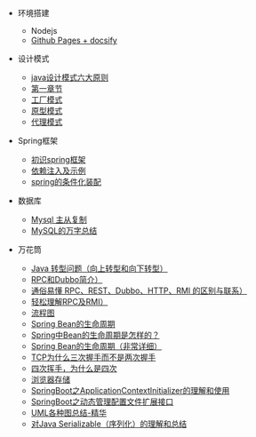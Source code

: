 - 环境搭建
  - Nodejs
  - [Github Pages + docsify](java/docsify/docsify.md)
- 设计模式
  - [java设计模式六大原则](desgin-pattern/principle.md)
  - [第一章节](desgin-pattern/Java面试必备：手写单例模式.md)
  - [工厂模式](desgin-pattern/工厂模式超详解（代码示例）.md)
  - [原型模式](desgin-pattern/设计模式之原型模式.md)
  - [代理模式](desgin-pattern/设计模式之代理模式.md)

- Spring框架

  - [初识spring框架](spring/【10分钟学Spring】：（一）初识Spring框架.md)
  - [依赖注入及示例](spring/【10分钟学Spring】：（二）一文搞懂spring依赖注入（DI）.md)
  - [spring的条件化装配](spring/【10分钟学Spring】：（三）你了解spring的高级装配吗_条件化装配bean.md)

- 数据库
  - [Mysql 主从复制](java/mysql/replication.md)
  - [MySQL的万字总结](java/mysql/summary.md)
  
- 万花筒
  - [Java 转型问题（向上转型和向下转型）](java/bases/transformation.md)
  - [RPC和Dubbo简介）](java/bases/rpcAndDubbo.md)
  - [通俗易懂 RPC、REST、Dubbo、HTTP、RMI 的区别与联系）](java/bases/rpc.md)
  - [轻松理解RPC及RMI）](java/bases/rpcAndRmi.md)
  - [流程图](java/bases/rpcAndRmi.md)
  - [Spring Bean的生命周期](java/bases/springBean/lifeCycleOfSpringBean.md)
  - [Spring中Bean的生命周期是怎样的？](java/bases/springBean/lifeCycleOfSpringBean1.md)
  - [Spring Bean的生命周期（非常详细）](java/bases/springBean/lifeCycleOfSpringBean2.md)
  - [TCP为什么三次握手而不是两次握手](java/bases/TCP/threeHands.md)
  - [四次挥手，为什么是四次](java/bases/TCP/fourWaves.md)
  - [浏览器存储](java/bases/browser/browserStorage.md)
  - [SpringBoot之ApplicationContextInitializer的理解和使用](java/bases/springBoot/applicationContextInitializer.md)
  - [SpringBoot之动态管理配置文件扩展接口](java/bases/springBoot/environmentPostProcessor.md)
  - [UML各种图总结-精华](java/bases/UML/uml.md)
  - [对Java Serializable（序列化）的理解和总结](java/bases/serializable/serializable.md)

